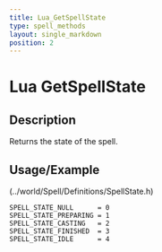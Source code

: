 ```yaml
---
title: Lua_GetSpellState
type: spell_methods
layout: single_markdown
position: 2
---
```


# Lua GetSpellState

## Description

Returns the state of the spell.

## Usage/Example

(../world/Spell/Definitions/SpellState.h)

```
SPELL_STATE_NULL      = 0
SPELL_STATE_PREPARING = 1
SPELL_STATE_CASTING   = 2
SPELL_STATE_FINISHED  = 3
SPELL_STATE_IDLE      = 4
```
